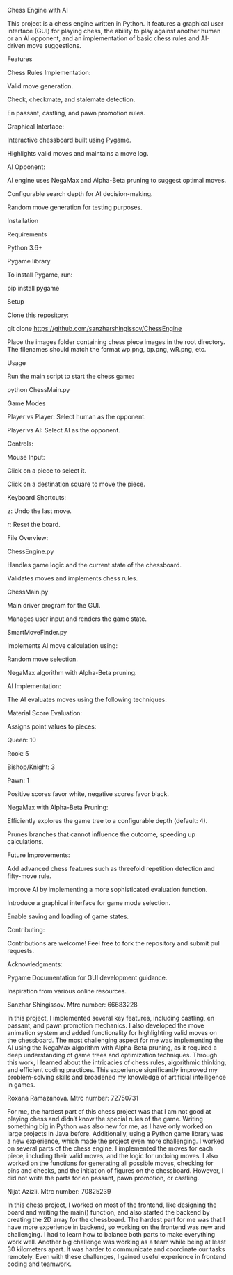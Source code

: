 Chess Engine with AI

This project is a chess engine written in Python. It features a graphical user interface (GUI) for playing chess, 
the ability to play against another human or an AI opponent, 
and an implementation of basic chess rules and AI-driven move suggestions.

Features

Chess Rules Implementation:

Valid move generation.

Check, checkmate, and stalemate detection.

En passant, castling, and pawn promotion rules.

Graphical Interface:

Interactive chessboard built using Pygame.

Highlights valid moves and maintains a move log.

AI Opponent:

AI engine uses NegaMax and Alpha-Beta pruning to suggest optimal moves.

Configurable search depth for AI decision-making.

Random move generation for testing purposes.

Installation

Requirements

Python 3.6+

Pygame library

To install Pygame, run:

pip install pygame

Setup

Clone this repository:

git clone <https://github.com/sanzharshingissov/ChessEngine>

Place the images folder containing chess piece images in the root directory. The filenames should match the format wp.png, bp.png, wR.png, etc.

Usage

Run the main script to start the chess game:

python ChessMain.py

Game Modes

Player vs Player: Select human as the opponent.

Player vs AI: Select AI as the opponent.

Controls:

Mouse Input:

Click on a piece to select it.

Click on a destination square to move the piece.

Keyboard Shortcuts:

z: Undo the last move.

r: Reset the board.

File Overview:

ChessEngine.py

Handles game logic and the current state of the chessboard.

Validates moves and implements chess rules.

ChessMain.py

Main driver program for the GUI.

Manages user input and renders the game state.

SmartMoveFinder.py

Implements AI move calculation using:

Random move selection.

NegaMax algorithm with Alpha-Beta pruning.

AI Implementation:

The AI evaluates moves using the following techniques:

Material Score Evaluation:

Assigns point values to pieces:

Queen: 10

Rook: 5

Bishop/Knight: 3

Pawn: 1

Positive scores favor white, negative scores favor black.

NegaMax with Alpha-Beta Pruning:

Efficiently explores the game tree to a configurable depth (default: 4).

Prunes branches that cannot influence the outcome, speeding up calculations.

Future Improvements:

Add advanced chess features such as threefold repetition detection and fifty-move rule.

Improve AI by implementing a more sophisticated evaluation function.

Introduce a graphical interface for game mode selection.

Enable saving and loading of game states.

Contributing:

Contributions are welcome! Feel free to fork the repository and submit pull requests.

Acknowledgments:

Pygame Documentation for GUI development guidance.

Inspiration from various online resources.

Sanzhar Shingissov. Mtrc number: 66683228

In this project, I implemented several key features, including castling, en passant, and pawn promotion mechanics.
I also developed the move animation system and added functionality for highlighting valid moves on the chessboard. 
The most challenging aspect for me was implementing the AI using the NegaMax algorithm with Alpha-Beta pruning, as it required a deep understanding of game trees and optimization techniques. 
Through this work, I learned about the intricacies of chess rules, algorithmic thinking, and efficient coding practices.
This experience significantly improved my problem-solving skills and broadened my knowledge of artificial intelligence in games.

Roxana Ramazanova. Mtrc number: 72750731

For me, the hardest part of this chess project was that I am not good at playing chess and didn’t know the special rules of the game. 
Writing something big in Python was also new for me, as I have only worked on large projects in Java before. Additionally, using a Python game library was a new experience, which made the project even more challenging.
I worked on several parts of the chess engine. 
I implemented the moves for each piece, including their valid moves, and the logic for undoing moves. 
I also worked on the functions for generating all possible moves, checking for pins and checks, and the initiation of figures on the chessboard. 
However, I did not write the parts for en passant, pawn promotion, or castling.

Nijat Azizli. Mtrc number: 70825239

In this chess project, I worked on most of the frontend, like designing the board and writing the main() function, and also started the backend by creating the 2D array for the chessboard. 
The hardest part for me was that I have more experience in backend, so working on the frontend was new and challenging. 
I had to learn how to balance both parts to make everything work well.
Another big challenge was working as a team while being at least 30 kilometers apart. 
It was harder to communicate and coordinate our tasks remotely. 
Even with these challenges, I gained useful experience in frontend coding and teamwork.
